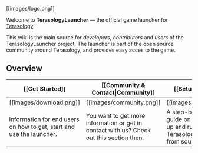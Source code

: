 [[images/logo.png]]

Welcome to **TerasologyLauncher** &mdash; the official game launcher for [Terasology](https://github.com/MovingBlocks/Terasology/)!

This wiki is the main source for *developers*, *contributors* and *users* of the TerasologyLauncher project. 
The launcher is part of the open source community around Terasology, and provides easy acces to the game. 


## Overview

<table align="center">
  <thead><tr>
    <th width="25%">[[Get Started]]</th>
    <th width="25%">[[Community &amp; Contact|Community]]</th>
    <th width="25%">[[Setup Guide]]</th>
    <th width="25%">[[Technical Documentation|Documentation]]</th>
  </tr></thead>
  <tr>
    <td width="25%" align="center">[[images/download.png]]</td>
    <td width="25%" align="center">[[images/community.png]]</td>
    <td width="25%" align="center">[[images/setup.png]]</td>
    <td width="25%" align="center">[[images/documentation.png]]</td>
  </tr>
  <tr>
    <td width="25%">Information for end users on how to get, start and use the launcher.</td>
    <td width="25%">You want to get more information or get in contact with us? Check out this section then.</td>
    <td width="25%">A step-by-step guide on how to set-up and run TerasologyLauncher from source.</td>
    <td width="25%">In-depth information about the techniques used in TerasologyLauncher.</td>
  </tr>  
</table>
